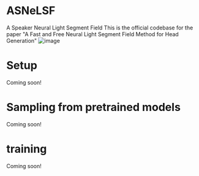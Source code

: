 # ASNeLSF
A Speaker Neural Light Segment Field
This is the official codebase for the paper "A Fast and Free Neural Light Segment Field
Method for Head Generation"
![image](https://github.com/chennuocc/ASNeLSF/assets/152826536/d1ceaf70-889a-427a-81b3-e32db21bc510)

# Setup
Coming soon!

# Sampling from pretrained models
Coming soon!

# training
Coming soon!

